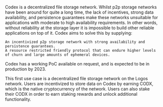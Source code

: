 Codex is a decentralized file storage network.
Whilst p2p storage networks have been around for quite a long time, the lack of incentives, strong data availability, and persistence guarantees make these networks unsuitable for 
applications with moderate to high availability requirements. In other words, without reliability at the storage layer it is impossible to build other reliable applications on top of it. Codex aims to solve this by supplying:

    An incentivized p2p storage network with strong availability and persistence guarantees.
    A resource restricted friendly protocol that can endure higher levels of churn and large amounts of ephemeral devices.

Codex has a working PoC available on request, and is expected to be in production by 2023. 

This first use case is a decentralized file storage network on the Logos network.
Users are incentivized to store data on Codex by earning CODX, which is the native cryptocurrency of the network. 
Users can also stake their CODX in order to earn staking rewards and unlock additional functionality. 

